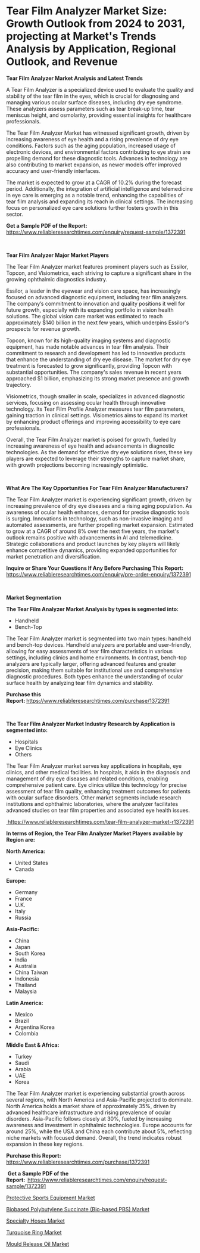 <p><h1>Tear Film Analyzer Market Size: Growth Outlook from 2024 to 2031, projecting at Market's Trends Analysis by Application, Regional Outlook, and Revenue</h1></p><p><strong>Tear Film Analyzer Market Analysis and Latest Trends</strong></p>
<p><p>A Tear Film Analyzer is a specialized device used to evaluate the quality and stability of the tear film in the eyes, which is crucial for diagnosing and managing various ocular surface diseases, including dry eye syndrome. These analyzers assess parameters such as tear break-up time, tear meniscus height, and osmolarity, providing essential insights for healthcare professionals.</p><p>The Tear Film Analyzer Market has witnessed significant growth, driven by increasing awareness of eye health and a rising prevalence of dry eye conditions. Factors such as the aging population, increased usage of electronic devices, and environmental factors contributing to eye strain are propelling demand for these diagnostic tools. Advances in technology are also contributing to market expansion, as newer models offer improved accuracy and user-friendly interfaces.</p><p>The market is expected to grow at a CAGR of 10.2% during the forecast period. Additionally, the integration of artificial intelligence and telemedicine in eye care is emerging as a notable trend, enhancing the capabilities of tear film analysis and expanding its reach in clinical settings. The increasing focus on personalized eye care solutions further fosters growth in this sector.</p></p>
<p><strong>Get a Sample PDF of the Report:&nbsp;</strong> <a href="https://www.reliableresearchtimes.com/enquiry/request-sample/1372391?utm_campaign=2007&utm_medium=2&utm_source=Github&utm_content=ia&utm_term=26122024&utm_id=tear-film-analyzer">https://www.reliableresearchtimes.com/enquiry/request-sample/1372391</a></p>
<p>&nbsp;</p>
<p><strong>Tear Film Analyzer Major Market Players</strong></p>
<p><p>The Tear Film Analyzer market features prominent players such as Essilor, Topcon, and Visiometrics, each striving to capture a significant share in the growing ophthalmic diagnostics industry.</p><p>Essilor, a leader in the eyewear and vision care space, has increasingly focused on advanced diagnostic equipment, including tear film analyzers. The company’s commitment to innovation and quality positions it well for future growth, especially with its expanding portfolio in vision health solutions. The global vision care market was estimated to reach approximately $140 billion in the next few years, which underpins Essilor's prospects for revenue growth.</p><p>Topcon, known for its high-quality imaging systems and diagnostic equipment, has made notable advances in tear film analysis. Their commitment to research and development has led to innovative products that enhance the understanding of dry eye disease. The market for dry eye treatment is forecasted to grow significantly, providing Topcon with substantial opportunities. The company's sales revenue in recent years approached $1 billion, emphasizing its strong market presence and growth trajectory.</p><p>Visiometrics, though smaller in scale, specializes in advanced diagnostic services, focusing on assessing ocular health through innovative technology. Its Tear Film Profile Analyzer measures tear film parameters, gaining traction in clinical settings. Visiometrics aims to expand its market by enhancing product offerings and improving accessibility to eye care professionals.</p><p>Overall, the Tear Film Analyzer market is poised for growth, fueled by increasing awareness of eye health and advancements in diagnostic technologies. As the demand for effective dry eye solutions rises, these key players are expected to leverage their strengths to capture market share, with growth projections becoming increasingly optimistic.</p></p>
<p>&nbsp;</p>
<p><strong>What Are The Key Opportunities For Tear Film Analyzer Manufacturers?</strong></p>
<p><p>The Tear Film Analyzer market is experiencing significant growth, driven by increasing prevalence of dry eye diseases and a rising aging population. As awareness of ocular health enhances, demand for precise diagnostic tools is surging. Innovations in technology, such as non-invasive imaging and automated assessments, are further propelling market expansion. Estimated to grow at a CAGR of around 8% over the next five years, the market's outlook remains positive with advancements in AI and telemedicine. Strategic collaborations and product launches by key players will likely enhance competitive dynamics, providing expanded opportunities for market penetration and diversification.</p></p>
<p><strong>Inquire or Share Your Questions If Any Before Purchasing This Report:</strong> <a href="https://www.reliableresearchtimes.com/enquiry/pre-order-enquiry/1372391?utm_campaign=2007&utm_medium=2&utm_source=Github&utm_content=ia&utm_term=26122024&utm_id=tear-film-analyzer">https://www.reliableresearchtimes.com/enquiry/pre-order-enquiry/1372391</a></p>
<p>&nbsp;</p>
<p><strong>Market Segmentation</strong></p>
<p><strong>The Tear Film Analyzer Market Analysis by types is segmented into:</strong></p>
<p><ul><li>Handheld</li><li>Bench-Top</li></ul></p>
<p><p>The Tear Film Analyzer market is segmented into two main types: handheld and bench-top devices. Handheld analyzers are portable and user-friendly, allowing for easy assessments of tear film characteristics in various settings, including clinics and home environments. In contrast, bench-top analyzers are typically larger, offering advanced features and greater precision, making them suitable for institutional use and comprehensive diagnostic procedures. Both types enhance the understanding of ocular surface health by analyzing tear film dynamics and stability.</p></p>
<p><strong>Purchase this Report:&nbsp;</strong><a href="https://www.reliableresearchtimes.com/purchase/1372391?utm_campaign=2007&utm_medium=2&utm_source=Github&utm_content=ia&utm_term=26122024&utm_id=tear-film-analyzer">https://www.reliableresearchtimes.com/purchase/1372391</a></p>
<p>&nbsp;</p>
<p><strong>The Tear Film Analyzer Market Industry Research by Application is segmented into:</strong></p>
<p><ul><li>Hospitals</li><li>Eye Clinics</li><li>Others</li></ul></p>
<p><p>The Tear Film Analyzer market serves key applications in hospitals, eye clinics, and other medical facilities. In hospitals, it aids in the diagnosis and management of dry eye diseases and related conditions, enabling comprehensive patient care. Eye clinics utilize this technology for precise assessment of tear film quality, enhancing treatment outcomes for patients with ocular surface disorders. Other market segments include research institutions and ophthalmic laboratories, where the analyzer facilitates advanced studies on tear film properties and associated eye health issues.</p></p>
<p><a href="https://www.reliableresearchtimes.com/tear-film-analyzer-market-r1372391?utm_campaign=2007&utm_medium=2&utm_source=Github&utm_content=ia&utm_term=26122024&utm_id=tear-film-analyzer">&nbsp;https://www.reliableresearchtimes.com/tear-film-analyzer-market-r1372391</a></p>
<p><strong>In terms of Region, the Tear Film Analyzer Market Players available by Region are:</strong></p>
<p>
    <p> <strong> North America: </strong>
        <ul>
            <li>United States</li>
            <li>Canada</li>
        </ul>
        </p> 
    <p> <strong> Europe: </strong>
        <ul>
            <li>Germany</li>
            <li>France</li>
            <li>U.K.</li>
            <li>Italy</li>
            <li>Russia</li>
        </ul>
        </p> 
    <p> <strong> Asia-Pacific: </strong>
        <ul>
            <li>China</li>
            <li>Japan</li>
            <li>South Korea</li>
            <li>India</li>
            <li>Australia</li>
            <li>China Taiwan</li>
            <li>Indonesia</li>
            <li>Thailand</li>
            <li>Malaysia</li>
        </ul>
        </p> 
    <p> <strong> Latin America: </strong>
        <ul>
            <li>Mexico</li>
            <li>Brazil</li>
            <li>Argentina Korea</li>
            <li>Colombia</li>
        </ul>
        </p> 
    <p> <strong> Middle East & Africa: </strong>
        <ul>
            <li>Turkey</li>
            <li>Saudi</li>
            <li>Arabia</li>
            <li>UAE</li>
            <li>Korea</li>
        </ul>
    </p>
    </p>
<p><p>The Tear Film Analyzer market is experiencing substantial growth across several regions, with North America and Asia-Pacific projected to dominate. North America holds a market share of approximately 35%, driven by advanced healthcare infrastructure and rising prevalence of ocular disorders. Asia-Pacific follows closely at 30%, fueled by increasing awareness and investment in ophthalmic technologies. Europe accounts for around 25%, while the USA and China each contribute about 5%, reflecting niche markets with focused demand. Overall, the trend indicates robust expansion in these key regions.</p></p>
<p><strong>Purchase this Report: </strong><a href="https://www.reliableresearchtimes.com/purchase/1372391?utm_campaign=2007&utm_medium=2&utm_source=Github&utm_content=ia&utm_term=26122024&utm_id=tear-film-analyzer">https://www.reliableresearchtimes.com/purchase/1372391</a></p>
<p>&nbsp;<strong>Get a Sample PDF of the Report:&nbsp;&nbsp;</strong><a href="https://www.reliableresearchtimes.com/enquiry/request-sample/1372391?utm_campaign=2007&utm_medium=2&utm_source=Github&utm_content=ia&utm_term=26122024&utm_id=tear-film-analyzer">https://www.reliableresearchtimes.com/enquiry/request-sample/1372391</a></p>
<p><strong></strong></p>
<p><p><a href="https://www.linkedin.com/pulse/according-latest-protective-sports-equipment-market-forecast-jijvf?utm_campaign=2007&utm_medium=2&utm_source=Github&utm_content=ia&utm_term=26122024&utm_id=tear-film-analyzer">Protective Sports Equipment Market</a></p><p><a href="https://github.com/angelajermaine/Market-Research-Report-List-5/blob/main/biobased-polybutylene-succinate-bio-based-pbs-market.md?utm_campaign=2007&utm_medium=2&utm_source=Github&utm_content=ia&utm_term=26122024&utm_id=tear-film-analyzer">Biobased Polybutylene Succinate (Bio-based PBS) Market</a></p><p><a href="https://www.linkedin.com/pulse/specialty-hoses-market-analysis-global-opportunities-players-allef?utm_campaign=2007&utm_medium=2&utm_source=Github&utm_content=ia&utm_term=26122024&utm_id=tear-film-analyzer">Specialty Hoses Market</a></p><p><a href="https://www.linkedin.com/pulse/analyzing-hashub-gbd8f?utm_campaign=2007&utm_medium=2&utm_source=Github&utm_content=ia&utm_term=26122024&utm_id=tear-film-analyzer">Turquoise Ring Market</a></p><p><a href="https://www.linkedin.com/pulse/mould-release-oil-market-size-expansion-forecast-from-2024-w4bhf?utm_campaign=2007&utm_medium=2&utm_source=Github&utm_content=ia&utm_term=26122024&utm_id=tear-film-analyzer">Mould Release Oil Market</a></p></p>